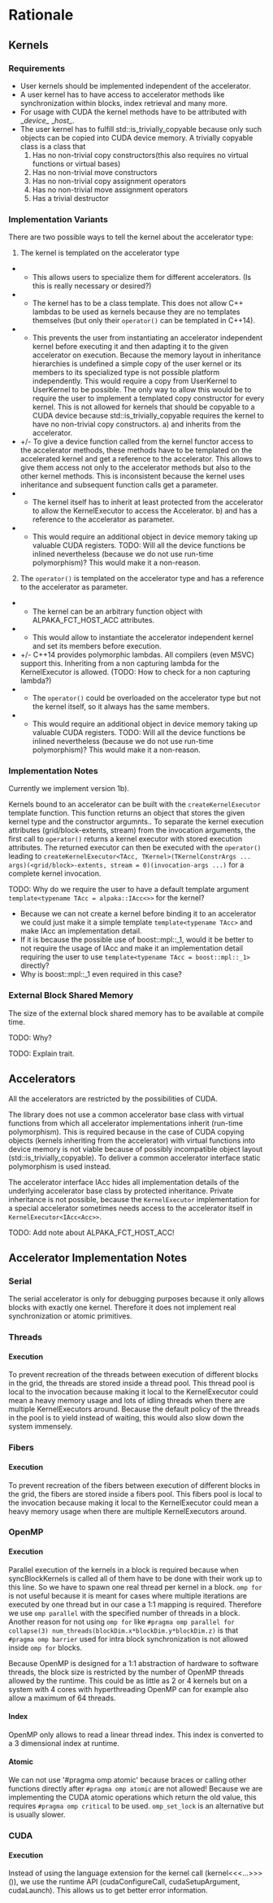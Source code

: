# Rationale

## Kernels

### Requirements

- User kernels should be implemented independent of the accelerator.
- A user kernel has to have access to accelerator methods like synchronization within blocks, index retrieval and many more.
- For usage with CUDA the kernel methods have to be attributed with \__device\__ \__host\__.
- The user kernel has to fulfill std::is_trivially_copyable because only such objects can be copied into CUDA device memory.
  A trivially copyable class is a class that
   1. Has no non-trivial copy constructors(this also requires no virtual functions or virtual bases)
   2. Has no non-trivial move constructors
   3. Has no non-trivial copy assignment operators
   4. Has no non-trivial move assignment operators
   5. Has a trivial destructor

### Implementation Variants

There are two possible ways to tell the kernel about the accelerator type:
 1. The kernel is templated on the accelerator type
  * + This allows users to specialize them for different accelerators. (Is this is really necessary or desired?)
  * - The kernel has to be a class template. This does not allow C++ lambdas to be used as kernels because they are no templates themselves (but only their `operator()` can be templated in C++14).
  * - This prevents the user from instantiating an accelerator independent kernel before executing it and then adapting it to the given accelerator on execution.
    Because the memory layout in inheritance hierarchies is undefined a simple copy of the user kernel or its members to its specialized type is not possible platform independently.
    This would require a copy from UserKernel<TDummyAcc> to UserKernel<TAcc> to be possible.
    The only way to allow this would be to require the user to implement a templated copy constructor for every kernel.
    This is not allowed for kernels that should be copyable to a CUDA device because std::is_trivially_copyable requires the kernel to have no non-trivial copy constructors.
  a) and inherits from the accelerator. 
   * +/- To give a device function called from the kernel functor access to the accelerator methods, these methods have to be templated on the accelerated kernel and get a reference to the accelerator.
     This allows to give them access not only to the accelerator methods but also to the other kernel methods.
     This is inconsistent because the kernel uses inheritance and subsequent function calls get a parameter.
   * - The kernel itself has to inherit at least protected from the accelerator to allow the KernelExecutor to access the Accelerator.
  b) and has a reference to the accelerator as parameter.
   * - This would require an additional object in device memory taking up valuable CUDA registers.
    TODO: Will all the device functions be inlined nevertheless (because we do not use run-time polymorphism)? This would make it a non-reason.
 2. The `operator()` is templated on the accelerator type and has a reference to the accelerator as parameter.
  * + The kernel can be an arbitrary function object with ALPAKA_FCT_HOST_ACC attributes.
  * + This would allow to instantiate the accelerator independent kernel and set its members before execution.
  * +/- C++14 provides polymorphic lambdas. All compilers (even MSVC) support this. Inheriting from a non capturing lambda for the KernelExecutor is allowed. (TODO: How to check for a non capturing lambda?)
  * - The `operator()` could be overloaded on the accelerator type but not the kernel itself, so it always has the same members.
  * - This would require an additional object in device memory taking up valuable CUDA registers.
    TODO: Will all the device functions be inlined nevertheless (because we do not use run-time polymorphism)? This would make it a non-reason.

### Implementation Notes

Currently we implement version 1b).

Kernels bound to an accelerator can be built with the `createKernelExecutor` template function.
This function returns an object that stores the given kernel type and the constructor argumnts..
To separate the kernel execution attributes (grid/block-extents, stream) from the invocation arguments, the first call to `operator()` returns a kernel executor with stored execution attributes.
The returned executor can then be executed with the `operator()` leading to `createKernelExecutor<TAcc, TKernel>(TKernelConstrArgs ... args)(<grid/block>-extents, stream = 0)(invocation-args ...)` for a complete kernel invocation.

TODO: Why do we require the user to have a default template argument `template<typename TAcc = alpaka::IAcc<>>` for the kernel? 
 - Because we can not create a kernel before binding it to an accelerator we could just make it a simple template `template<typename TAcc>` and make IAcc an implementation detail. 
 - If it is because the possible use of boost::mpl::_1, would it be better to not require the usage of IAcc and make it an implementation detail requiring the user to use `template<typename TAcc = boost::mpl::_1>` directly?
 - Why is boost::mpl::_1 even required in this case?
 
### External Block Shared Memory

The size of the external block shared memory has to be available at compile time.

TODO: Why?

TODO: Explain trait.

## Accelerators

All the accelerators are restricted by the possibilities of CUDA.

The library does not use a common accelerator base class with virtual functions from which all accelerator implementations inherit (run-time polymorphism).
This is required because in the case of CUDA copying objects (kernels inheriting from the accelerator) with virtual functions into device memory is not viable because of possibly incompatible object layout (std::is_trivially_copyable).
To deliver a common accelerator interface static polymorphism is used instead.

The accelerator interface IAcc hides all implementation details of the underlying accelerator base class by protected inheritance.
Private inheritance is not possible, because the `KernelExecutor` implementation for a special accelerator sometimes needs access to the accelerator itself in `KernelExecutor<IAcc<Acc>>`.

TODO: Add note about ALPAKA_FCT_HOST_ACC!

## Accelerator Implementation Notes

### Serial

The serial accelerator is only for debugging purposes because it only allows blocks with exactly one kernel.
Therefore it does not implement real synchronization or atomic primitives.

### Threads

#### Execution

To prevent recreation of the threads between execution of different blocks in the grid, the threads are stored inside a thread pool.
This thread pool is local to the invocation because making it local to the KernelExecutor could mean a heavy memory usage and lots of idling threads when there are multiple KernelExecutors around.
Because the default policy of the threads in the pool is to yield instead of waiting, this would also slow down the system immensely.

### Fibers

#### Execution

To prevent recreation of the fibers between execution of different blocks in the grid, the fibers are stored inside a fibers pool.
This fibers pool is local to the invocation because making it local to the KernelExecutor could mean a heavy memory usage when there are multiple KernelExecutors around.

### OpenMP

#### Execution

Parallel execution of the kernels in a block is required because when syncBlockKernels is called all of them have to be done with their work up to this line.
So we have to spawn one real thread per kernel in a block.
`omp for` is not useful because it is meant for cases where multiple iterations are executed by one thread but in our case a 1:1 mapping is required.
Therefore we use `omp parallel` with the specified number of threads in a block.
Another reason for not using `omp for` like `#pragma omp parallel for collapse(3) num_threads(blockDim.x*blockDim.y*blockDim.z)` is that `#pragma omp barrier` used for intra block synchronization is not allowed inside `omp for` blocks.

Because OpenMP is designed for a 1:1 abstraction of hardware to software threads, the block size is restricted by the number of OpenMP threads allowed by the runtime. 
This could be as little as 2 or 4 kernels but on a system with 4 cores with hyperthreading OpenMP can for example also allow a maximum of 64 threads.

#### Index

OpenMP only allows to read a linear thread index. This index is converted to a 3 dimensional index at runtime.

#### Atomic

We can not use '#pragma omp atomic' because braces or calling other functions directly after `#pragma omp atomic` are not allowed!
Because we are implementing the CUDA atomic operations which return the old value, this requires `#pragma omp critical` to be used.
`omp_set_lock` is an alternative but is usually slower.

### CUDA

#### Execution

Instead of using the language extension for the kernel call (kernel<<<...>>>()), we use the runtime API (cudaConfigureCall, cudaSetupArgument, cudaLaunch).
This allows us to get better error information.